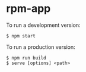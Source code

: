 # rpm-app

To run a development version:

```
$ npm start
```

To run a production version:

```
$ npm run build
$ serve [options] <path>
```

